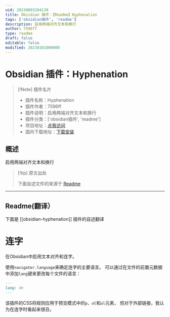 ```yaml
---
uid: 20230803204130
title: Obsidian 插件：【Readme】Hyphenation
tags: ['obsidian插件', 'readme']
description: 启用两端对齐文本和换行
author: 7596ff
type: readme
draft: false
editable: false
modified: 20230101000000
---
```


# Obsidian 插件：Hyphenation

> [!Note] 插件名片
> - 插件名称：Hyphenation
> - 插件作者：7596ff
> - 插件说明：启用两端对齐文本和换行
> - 插件分类：['obsidian插件', 'readme']
> - 项目地址：[点我访问](https://github.com/7596ff/obsidian-hyphenation)
> - 国内下载地址：[下载安装](https://pkmer.cn/products/plugin/pluginMarket/?obsidian-hyphenation)

## 概述

启用两端对齐文本和换行



> [!tip] 原文出处
> 
>下面自述文件的来源于 [Readme](https://ghproxy.net/https://raw.githubusercontent.com/7596ff/obsidian-hyphenation/main/README.md)
> 

---

## Readme(翻译）

下面是 [[obsidian-hyphenation]] 插件的自述翻译


# 连字

在Obsidian中启用文本对齐和连字。

使用`navigator.language`来确定连字的主要语言。
可以通过在文件的前置元数据中添加`lang`键来更改每个文件的语言：

```md
---
lang: de
---
```

该插件的CSS将规则应用于预览模式中的`p`、`ol`和`ul`元素，
但对于外部链接，我认为在连字时看起来很丑。



